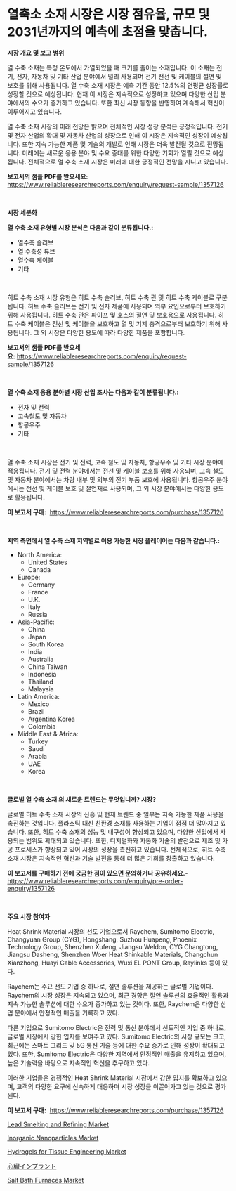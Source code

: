 <p><h1>열축소 소재 시장은 시장 점유율, 규모 및 2031년까지의 예측에 초점을 맞춥니다.</h1></p><p><strong>시장 개요 및 보고 범위</strong></p>
<p><p>열 수축 소재는 특정 온도에서 가열되었을 때 크기를 줄이는 소재입니다. 이 소재는 전기, 전자, 자동차 및 기타 산업 분야에서 널리 사용되며 전기 전선 및 케이블의 절연 및 보호를 위해 사용됩니다. 열 수축 소재 시장은 예측 기간 동안 12.5%의 연평균 성장률로 성장할 것으로 예상됩니다. 현재 이 시장은 지속적으로 성장하고 있으며 다양한 산업 분야에서의 수요가 증가하고 있습니다. 또한 최신 시장 동향을 반영하여 계속해서 혁신이 이루어지고 있습니다.</p><p>열 수축 소재 시장의 미래 전망은 밝으며 전체적인 시장 성장 분석은 긍정적입니다. 전기 및 전자 산업의 확대 및 자동차 산업의 성장으로 인해 이 시장은 지속적인 성장이 예상됩니다. 또한 지속 가능한 제품 및 기술의 개발로 인해 시장은 더욱 발전될 것으로 전망됩니다. 미래에는 새로운 응용 분야 및 수요 증대를 위한 다양한 기회가 열릴 것으로 예상됩니다. 전체적으로 열 수축 소재 시장은 미래에 대한 긍정적인 전망을 지니고 있습니다.</p></p>
<p><strong>보고서의 샘플 PDF를 받으세요:</strong> <a href="https://www.reliableresearchreports.com/enquiry/request-sample/1357126">https://www.reliableresearchreports.com/enquiry/request-sample/1357126</a></p>
<p>&nbsp;</p>
<p><strong>시장 세분화</strong></p>
<p><strong>열 수축 소재 유형별 시장 분석은 다음과 같이 분류됩니다.:</strong></p>
<p><ul><li>열수축 슬리브</li><li>열 수축성 튜브</li><li>열수축 케이블</li><li>기타</li></ul></p>
<p>&nbsp;</p>
<p><p>히트 수축 소재 시장 유형은 히트 수축 슬리브, 히트 수축 관 및 히트 수축 케이블로 구분됩니다. 히트 수축 슬리브는 전기 및 전자 제품에 사용되며 외부 요인으로부터 보호하기 위해 사용됩니다. 히트 수축 관은 파이프 및 호스의 절연 및 보호용으로 사용됩니다. 히트 수축 케이블은 전선 및 케이블을 보호하고 열 및 기계 충격으로부터 보호하기 위해 사용됩니다. 그 외 시장은 다양한 용도에 따라 다양한 제품을 포함합니다.</p></p>
<p><strong>보고서의 샘플 PDF를 받으세요:</strong>&nbsp;<a href="https://www.reliableresearchreports.com/enquiry/request-sample/1357126">https://www.reliableresearchreports.com/enquiry/request-sample/1357126</a></p>
<p>&nbsp;</p>
<p><strong> 열 수축 소재 응용 분야별 시장 산업 조사는 다음과 같이 분류됩니다.:</strong></p>
<p><ul><li>전자 및 전력</li><li>고속철도 및 자동차</li><li>항공우주</li><li>기타</li></ul></p>
<p>&nbsp;</p>
<p><p>열 수축 소재 시장은 전기 및 전력, 고속 철도 및 자동차, 항공우주 및 기타 시장 분야에 적용됩니다. 전기 및 전력 분야에서는 전선 및 케이블 보호를 위해 사용되며, 고속 철도 및 자동차 분야에서는 차량 내부 및 외부의 전기 부품 보호에 사용됩니다. 항공우주 분야에서는 전선 및 케이블 보호 및 절연재로 사용되며, 그 외 시장 분야에서는 다양한 용도로 활용됩니다.</p></p>
<p><strong>이 보고서 구매:</strong>&nbsp; <a href="https://www.reliableresearchreports.com/purchase/1357126">https://www.reliableresearchreports.com/purchase/1357126</a></p>
<p>&nbsp;</p>
<p><strong>지역 측면에서 열 수축 소재 지역별로 이용 가능한 시장 플레이어는 다음과 같습니다.:</strong></p>
<p><ul>
    <li>
        North America:
        <ul>
            <li>United States</li>
            <li>Canada</li>
        </ul>
    </li>
    <li>
        Europe:
        <ul>
            <li>Germany</li>
            <li>France</li>
            <li>U.K.</li>
            <li>Italy</li>
            <li>Russia</li>
        </ul>
    </li>
    <li>
        Asia-Pacific:
        <ul>
            <li>China</li>
            <li>Japan</li>
            <li>South Korea</li>
            <li>India</li>
            <li>Australia</li>
            <li>China Taiwan</li>
            <li>Indonesia</li>
            <li>Thailand</li>
            <li>Malaysia</li>
        </ul>
    </li>
    <li>
        Latin America:
        <ul>
            <li>Mexico</li>
            <li>Brazil</li>
            <li>Argentina Korea</li>
            <li>Colombia</li>
        </ul>
    </li>
    <li>
        Middle East & Africa:
        <ul>
            <li>Turkey</li>
            <li>Saudi</li>
            <li>Arabia</li>
            <li>UAE</li>
            <li>Korea</li>
        </ul>
    </li>
    </ul></p>
<p>&nbsp;</p>
<p><strong>글로벌 열 수축 소재 의 새로운 트렌드는 무엇입니까? 시장?</strong></p>
<p><p>글로벌 히트 수축 소재 시장의 신흥 및 현재 트렌드 중 일부는 지속 가능한 제품 사용을 촉진하는 것입니다. 플라스틱 대신 친환경 소재를 사용하는 기업이 점점 더 많아지고 있습니다. 또한, 히트 수축 소재의 성능 및 내구성이 향상되고 있으며, 다양한 산업에서 사용되는 범위도 확대되고 있습니다. 또한, 디지털화와 자동화 기술의 발전으로 제조 및 가공 프로세스가 향상되고 있어 시장의 성장을 촉진하고 있습니다. 전체적으로, 히트 수축 소재 시장은 지속적인 혁신과 기술 발전을 통해 더 많은 기회를 창출하고 있습니다.</p></p>
<p><strong>이 보고서를 구매하기 전에 궁금한 점이 있으면 문의하거나 공유하세요.</strong>- <a href="https://www.reliableresearchreports.com/enquiry/pre-order-enquiry/1357126">https://www.reliableresearchreports.com/enquiry/pre-order-enquiry/1357126</a></p>
<p>&nbsp;</p>
<p><strong>주요 시장 참여자</strong></p>
<p><p>Heat Shrink Material 시장의 선도 기업으로서 Raychem, Sumitomo Electric, Changyuan Group (CYG), Hongshang, Suzhou Huapeng, Phoenix Technology Group, Shenzhen Xufeng, Jiangsu Weldon, CYG Changtong, Jiangsu Dasheng, Shenzhen Woer Heat Shinkable Materials, Changchun Xianzhong, Huayi Cable Accessories, Wuxi EL PONT Group, Raylinks 등이 있다. </p><p>Raychem는 주요 선도 기업 중 하나로, 절연 솔루션을 제공하는 글로벌 기업이다. Raychem의 시장 성장은 지속되고 있으며, 최근 경향은 절연 솔루션의 효율적인 활용과 지속 가능한 솔루션에 대한 수요가 증가하고 있는 것이다. 또한, Raychem은 다양한 산업 분야에서 안정적인 매출을 기록하고 있다.</p><p>다른 기업으로 Sumitomo Electric은 전력 및 통신 분야에서 선도적인 기업 중 하나로, 글로벌 시장에서 강한 입지를 보여주고 있다. Sumitomo Electric의 시장 규모는 크고, 최근에는 스마트 그리드 및 5G 통신 기술 등에 대한 수요 증가로 인해 성장이 확대되고 있다. 또한, Sumitomo Electric은 다양한 지역에서 안정적인 매출을 유지하고 있으며, 높은 기술력을 바탕으로 지속적인 혁신을 추구하고 있다.</p><p>이러한 기업들은 경쟁적인 Heat Shrink Material 시장에서 강한 입지를 확보하고 있으며, 고객의 다양한 요구에 신속하게 대응하며 시장 성장을 이끌어가고 있는 것으로 평가된다.</p></p>
<p><strong>이 보고서 구매:</strong>&nbsp;&nbsp;<a href="https://www.reliableresearchreports.com/purchase/1357126">https://www.reliableresearchreports.com/purchase/1357126</a></p>
<p><p><a href="https://github.com/rahu1506/Market-Research-Report-List-3/blob/main/lead-smelting-and-refining-market.md">Lead Smelting and Refining Market</a></p><p><a href="https://issuu.com/reportprime-2/docs/inorganic-nanoparticles-market-size-2030.pptx">Inorganic Nanoparticles Market</a></p><p><a href="https://github.com/FassouRP/Market-Research-Report-List-3/blob/main/hydrogels-for-tissue-engineering-market.md">Hydrogels for Tissue Engineering Market</a></p><p><a href="https://medium.com/@harmonybogan1944/%E5%BF%83%E8%87%93%E3%82%A4%E3%83%B3%E3%83%97%E3%83%A9%E3%83%B3%E3%83%88%E5%B8%82%E5%A0%B4%E3%81%AE%E5%88%86%E6%9E%90-%E3%82%B0%E3%83%AD%E3%83%BC%E3%83%90%E3%83%AB%E7%94%A3%E6%A5%AD%E3%81%AE%E8%A6%96%E7%82%B9%E3%81%A8%E4%BA%88%E6%B8%AC-2024%E5%B9%B4%E3%81%8B%E3%82%892031%E5%B9%B4-307ae836ca69">心臓インプラント</a></p><p><a href="https://issuu.com/reportprime-2/docs/salt-bath-furnaces-market-size-2030.pptx">Salt Bath Furnaces Market</a></p></p>
